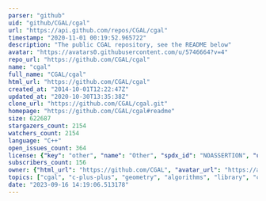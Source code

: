 ```yaml
---
parser: "github"
uid: "github/CGAL/cgal"
url: "https://api.github.com/repos/CGAL/cgal"
timestamp: "2020-11-01 00:19:52.965722"
description: "The public CGAL repository, see the README below"
avatar: "https://avatars0.githubusercontent.com/u/5746664?v=4"
repo_url: "https://github.com/CGAL/cgal"
name: "cgal"
full_name: "CGAL/cgal"
html_url: "https://github.com/CGAL/cgal"
created_at: "2014-10-01T12:22:47Z"
updated_at: "2020-10-30T13:35:38Z"
clone_url: "https://github.com/CGAL/cgal.git"
homepage: "https://github.com/CGAL/cgal#readme"
size: 622687
stargazers_count: 2154
watchers_count: 2154
language: "C++"
open_issues_count: 364
license: {"key": "other", "name": "Other", "spdx_id": "NOASSERTION", "url": null, "node_id": "MDc6TGljZW5zZTA="}
subscribers_count: 156
owner: {"html_url": "https://github.com/CGAL", "avatar_url": "https://avatars0.githubusercontent.com/u/5746664?v=4", "login": "CGAL", "type": "Organization"}
topics: ["cgal", "c-plus-plus", "geometry", "algorithms", "library", "cpp", "template-library", "geometry-processing", "computational-geometry", "triangulation", "mesh-processing", "arrange", "point-cloud", "boolean-operations", "polygon", "meshes", "voronoi-diagram"]
date: "2023-09-16 14:19:06.513178"
---
```

